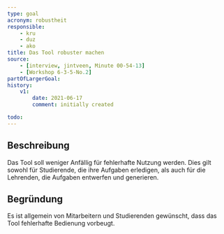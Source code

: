 ```yaml
---
type: goal
acronym: robustheit
responsible: 
    - kru
    - duz
    - ako
title: Das Tool robuster machen
source:
    - [interview, jintveen, Minute 00-54-13]
    - [Workshop 6-3-5-No.2]
partOfLargerGoal: 
history:
    v1:
        date: 2021-06-17
        comment: initially created

todo: 
---
```


## Beschreibung

Das Tool soll weniger Anfällig für fehlerhafte Nutzung werden. Dies gilt sowohl für Studierende, die ihre Aufgaben erledigen, als auch für die Lehrenden, die Aufgaben entwerfen und generieren.

## Begründung

Es ist allgemein von Mitarbeitern und Studierenden gewünscht, dass das Tool fehlerhafte Bedienung vorbeugt.
